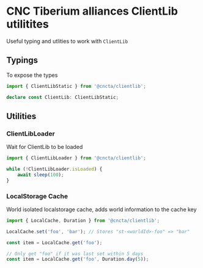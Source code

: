 # CNC Tiberium alliances ClientLib utilitites

Useful typing and utlities to work with `ClientLib`

## Typings

To expose the types

```typescript
import { ClientLibStatic } from '@cncta/clientlib';

declare const ClientLib: ClientLibStatic;
```

## Utilities

### ClientLibLoader

Wait for ClientLib to be loaded

```typescript
import { ClientLibLoader } from '@cncta/clientlib';

while (!ClientLibLoader.isLoaded) {
    await sleep(100);
}
```

### LocalStorage Cache

World isolated localstorage cache, adds world information to the cache key

```typescript
import { LocalCache, Duration } from '@cncta/clientlib';

LocalCache.set('foo', 'bar'); // Stores "st-<worldId>-foo" => "bar"

const item = LocalCache.get('foo');

// Only get "foo" if it was last set within 5 days
const item = LocalCache.get('foo', Duration.day(5));
```
